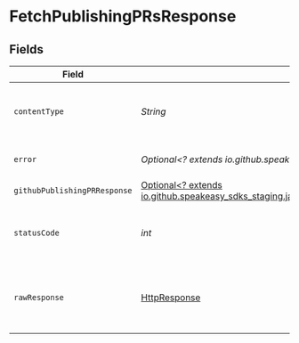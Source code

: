 # FetchPublishingPRsResponse


## Fields

| Field                                                                                                                                                            | Type                                                                                                                                                             | Required                                                                                                                                                         | Description                                                                                                                                                      |
| ---------------------------------------------------------------------------------------------------------------------------------------------------------------- | ---------------------------------------------------------------------------------------------------------------------------------------------------------------- | ---------------------------------------------------------------------------------------------------------------------------------------------------------------- | ---------------------------------------------------------------------------------------------------------------------------------------------------------------- |
| `contentType`                                                                                                                                                    | *String*                                                                                                                                                         | :heavy_check_mark:                                                                                                                                               | HTTP response content type for this operation                                                                                                                    |
| `error`                                                                                                                                                          | *Optional<? extends io.github.speakeasy_sdks_staging.javaclientsdk.models.errors.Error>*                                                                         | :heavy_minus_sign:                                                                                                                                               | Default error response                                                                                                                                           |
| `githubPublishingPRResponse`                                                                                                                                     | [Optional<? extends io.github.speakeasy_sdks_staging.javaclientsdk.models.shared.GithubPublishingPRResponse>](../../models/shared/GithubPublishingPRResponse.md) | :heavy_minus_sign:                                                                                                                                               | OK                                                                                                                                                               |
| `statusCode`                                                                                                                                                     | *int*                                                                                                                                                            | :heavy_check_mark:                                                                                                                                               | HTTP response status code for this operation                                                                                                                     |
| `rawResponse`                                                                                                                                                    | [HttpResponse<InputStream>](https://docs.oracle.com/en/java/javase/11/docs/api/java.net.http/java/net/http/HttpResponse.html)                                    | :heavy_check_mark:                                                                                                                                               | Raw HTTP response; suitable for custom response parsing                                                                                                          |